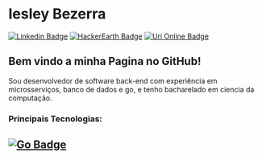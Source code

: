 # Iesley Bezerra

  

[![Linkedin Badge](https://img.shields.io/badge/-LinkedIn-blue?style=flat-square&logo=Linkedin&logoColor=white&link=https://www.linkedin.com/in/iesleybezerra/)](https://www.linkedin.com/in/iesleybezerra/) [![HackerEarth Badge](https://img.shields.io/badge/-Hacker%20Earth-000066?style=flat-square&link=https://www.hackerearth.com/@iesleybezerra2)](https://www.hackerearth.com/@iesleybezerra2) [![Uri Online Badge](https://img.shields.io/badge/-URI%20Online-e62e00?style=flat-square&link=https://www.urionlinejudge.com.br/judge/en/profile/48570)](https://www.urionlinejudge.com.br/judge/en/profile/48570)

  

## Bem vindo a minha Pagina no GitHub!


Sou desenvolvedor de software back-end com experiência em microsserviços, banco de dados e go, e tenho bacharelado em ciencia da computação. 
  

### Principais Tecnologias:

  
[![Go Badge](https://img.shields.io/badge/-Go-blue?style=flat-square&logo=Go&logoColor=white&link=https://golang.org/)](https://golang.org/)
---
